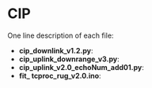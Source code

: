 # CIP
One line description of each file:
- **cip_downlink_v1.2.py**: 
- **cip_uplink_downrange_v3.py**: 
- **cip_uplink_v2.0_echoNum_add01.py**: 
- **fit_ tcproc_rug_v2.0.ino**: 

